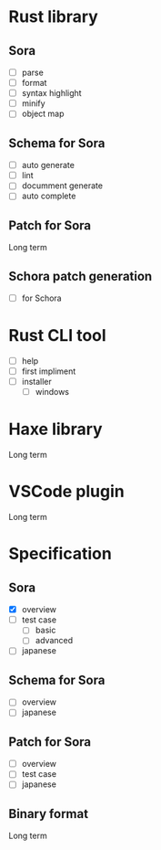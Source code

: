 
# Rust library
## Sora
- [ ] parse
- [ ] format
- [ ] syntax highlight
- [ ] minify
- [ ] object map

## Schema for Sora 
- [ ] auto generate
- [ ] lint
- [ ] documment generate
- [ ] auto complete

## Patch for Sora
Long term

## Schora patch generation 
-[ ] for Schora

# Rust CLI tool
- [ ] help
- [ ] first impliment
- [ ] installer
  - [ ] windows 

# Haxe library
Long term

# VSCode plugin
Long term

# Specification
## Sora
- [x] overview
- [ ] test case
  - [ ] basic
  - [ ] advanced
- [ ] japanese

## Schema for Sora
- [ ] overview
- [ ] japanese

## Patch for Sora
- [ ] overview
- [ ] test case
- [ ] japanese

## Binary format
Long term
